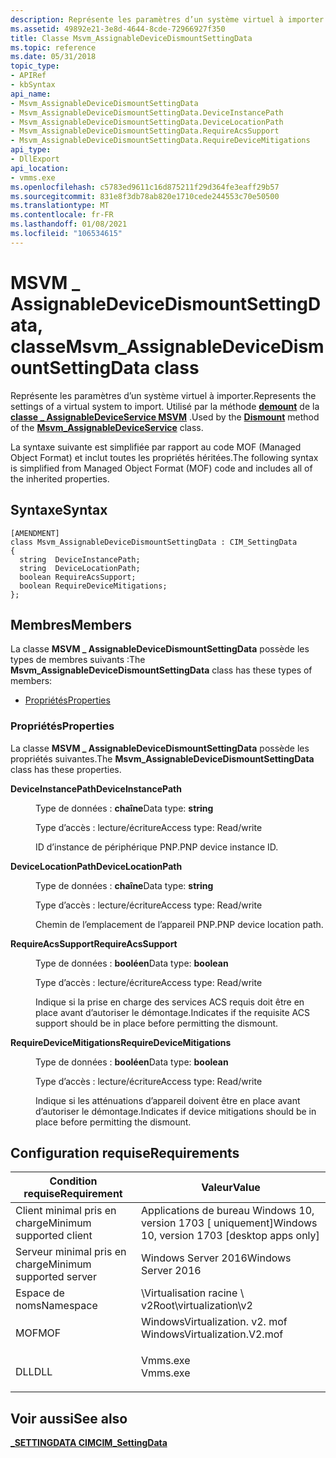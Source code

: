```yaml
---
description: Représente les paramètres d’un système virtuel à importer. Utilisé par la méthode demount de la \_ classe AssignableDeviceService MSVM.
ms.assetid: 49892e21-3e8d-4644-8cde-72966927f350
title: Classe Msvm_AssignableDeviceDismountSettingData
ms.topic: reference
ms.date: 05/31/2018
topic_type:
- APIRef
- kbSyntax
api_name:
- Msvm_AssignableDeviceDismountSettingData
- Msvm_AssignableDeviceDismountSettingData.DeviceInstancePath
- Msvm_AssignableDeviceDismountSettingData.DeviceLocationPath
- Msvm_AssignableDeviceDismountSettingData.RequireAcsSupport
- Msvm_AssignableDeviceDismountSettingData.RequireDeviceMitigations
api_type:
- DllExport
api_location:
- vmms.exe
ms.openlocfilehash: c5783ed9611c16d875211f29d364fe3eaff29b57
ms.sourcegitcommit: 831e8f3db78ab820e1710cede244553c70e50500
ms.translationtype: MT
ms.contentlocale: fr-FR
ms.lasthandoff: 01/08/2021
ms.locfileid: "106534615"
---
```

# <a name="msvm_assignabledevicedismountsettingdata-class"></a><span data-ttu-id="c4325-104">MSVM \_ AssignableDeviceDismountSettingData, classe</span><span class="sxs-lookup"><span data-stu-id="c4325-104">Msvm\_AssignableDeviceDismountSettingData class</span></span>

<span data-ttu-id="c4325-105">Représente les paramètres d’un système virtuel à importer.</span><span class="sxs-lookup"><span data-stu-id="c4325-105">Represents the settings of a virtual system to import.</span></span> <span data-ttu-id="c4325-106">Utilisé par la méthode [**demount**](msvm-assignabledeviceservice-dismountassignabledevice.md) de la [**classe \_ AssignableDeviceService MSVM**](msvm-assignabledeviceservice.md) .</span><span class="sxs-lookup"><span data-stu-id="c4325-106">Used by the [**Dismount**](msvm-assignabledeviceservice-dismountassignabledevice.md) method of the [**Msvm\_AssignableDeviceService**](msvm-assignabledeviceservice.md) class.</span></span>

<span data-ttu-id="c4325-107">La syntaxe suivante est simplifiée par rapport au code MOF (Managed Object Format) et inclut toutes les propriétés héritées.</span><span class="sxs-lookup"><span data-stu-id="c4325-107">The following syntax is simplified from Managed Object Format (MOF) code and includes all of the inherited properties.</span></span>

## <a name="syntax"></a><span data-ttu-id="c4325-108">Syntaxe</span><span class="sxs-lookup"><span data-stu-id="c4325-108">Syntax</span></span>

``` syntax
[AMENDMENT]
class Msvm_AssignableDeviceDismountSettingData : CIM_SettingData
{
  string  DeviceInstancePath;
  string  DeviceLocationPath;
  boolean RequireAcsSupport;
  boolean RequireDeviceMitigations;
};
```

## <a name="members"></a><span data-ttu-id="c4325-109">Membres</span><span class="sxs-lookup"><span data-stu-id="c4325-109">Members</span></span>

<span data-ttu-id="c4325-110">La classe **MSVM \_ AssignableDeviceDismountSettingData** possède les types de membres suivants :</span><span class="sxs-lookup"><span data-stu-id="c4325-110">The **Msvm\_AssignableDeviceDismountSettingData** class has these types of members:</span></span>

-   [<span data-ttu-id="c4325-111">Propriétés</span><span class="sxs-lookup"><span data-stu-id="c4325-111">Properties</span></span>](#properties)

### <a name="properties"></a><span data-ttu-id="c4325-112">Propriétés</span><span class="sxs-lookup"><span data-stu-id="c4325-112">Properties</span></span>

<span data-ttu-id="c4325-113">La classe **MSVM \_ AssignableDeviceDismountSettingData** possède les propriétés suivantes.</span><span class="sxs-lookup"><span data-stu-id="c4325-113">The **Msvm\_AssignableDeviceDismountSettingData** class has these properties.</span></span>

<dl> <dt>

<span data-ttu-id="c4325-114">**DeviceInstancePath**</span><span class="sxs-lookup"><span data-stu-id="c4325-114">**DeviceInstancePath**</span></span>
</dt> <dd> <dl> <dt>

<span data-ttu-id="c4325-115">Type de données : **chaîne**</span><span class="sxs-lookup"><span data-stu-id="c4325-115">Data type: **string**</span></span>
</dt> <dt>

<span data-ttu-id="c4325-116">Type d’accès : lecture/écriture</span><span class="sxs-lookup"><span data-stu-id="c4325-116">Access type: Read/write</span></span>
</dt> </dl>

<span data-ttu-id="c4325-117">ID d’instance de périphérique PNP.</span><span class="sxs-lookup"><span data-stu-id="c4325-117">PNP device instance ID.</span></span>

</dd> <dt>

<span data-ttu-id="c4325-118">**DeviceLocationPath**</span><span class="sxs-lookup"><span data-stu-id="c4325-118">**DeviceLocationPath**</span></span>
</dt> <dd> <dl> <dt>

<span data-ttu-id="c4325-119">Type de données : **chaîne**</span><span class="sxs-lookup"><span data-stu-id="c4325-119">Data type: **string**</span></span>
</dt> <dt>

<span data-ttu-id="c4325-120">Type d’accès : lecture/écriture</span><span class="sxs-lookup"><span data-stu-id="c4325-120">Access type: Read/write</span></span>
</dt> </dl>

<span data-ttu-id="c4325-121">Chemin de l’emplacement de l’appareil PNP.</span><span class="sxs-lookup"><span data-stu-id="c4325-121">PNP device location path.</span></span>

</dd> <dt>

<span data-ttu-id="c4325-122">**RequireAcsSupport**</span><span class="sxs-lookup"><span data-stu-id="c4325-122">**RequireAcsSupport**</span></span>
</dt> <dd> <dl> <dt>

<span data-ttu-id="c4325-123">Type de données : **booléen**</span><span class="sxs-lookup"><span data-stu-id="c4325-123">Data type: **boolean**</span></span>
</dt> <dt>

<span data-ttu-id="c4325-124">Type d’accès : lecture/écriture</span><span class="sxs-lookup"><span data-stu-id="c4325-124">Access type: Read/write</span></span>
</dt> </dl>

<span data-ttu-id="c4325-125">Indique si la prise en charge des services ACS requis doit être en place avant d’autoriser le démontage.</span><span class="sxs-lookup"><span data-stu-id="c4325-125">Indicates if the requisite ACS support should be in place before permitting the dismount.</span></span>

</dd> <dt>

<span data-ttu-id="c4325-126">**RequireDeviceMitigations**</span><span class="sxs-lookup"><span data-stu-id="c4325-126">**RequireDeviceMitigations**</span></span>
</dt> <dd> <dl> <dt>

<span data-ttu-id="c4325-127">Type de données : **booléen**</span><span class="sxs-lookup"><span data-stu-id="c4325-127">Data type: **boolean**</span></span>
</dt> <dt>

<span data-ttu-id="c4325-128">Type d’accès : lecture/écriture</span><span class="sxs-lookup"><span data-stu-id="c4325-128">Access type: Read/write</span></span>
</dt> </dl>

<span data-ttu-id="c4325-129">Indique si les atténuations d’appareil doivent être en place avant d’autoriser le démontage.</span><span class="sxs-lookup"><span data-stu-id="c4325-129">Indicates if device mitigations should be in place before permitting the dismount.</span></span>

</dd> </dl>

## <a name="requirements"></a><span data-ttu-id="c4325-130">Configuration requise</span><span class="sxs-lookup"><span data-stu-id="c4325-130">Requirements</span></span>



| <span data-ttu-id="c4325-131">Condition requise</span><span class="sxs-lookup"><span data-stu-id="c4325-131">Requirement</span></span> | <span data-ttu-id="c4325-132">Valeur</span><span class="sxs-lookup"><span data-stu-id="c4325-132">Value</span></span> |
|-------------------------------------|---------------------------------------------------------------------------------------------------------|
| <span data-ttu-id="c4325-133">Client minimal pris en charge</span><span class="sxs-lookup"><span data-stu-id="c4325-133">Minimum supported client</span></span><br/> | <span data-ttu-id="c4325-134">Applications de bureau Windows 10, version 1703 \[ uniquement\]</span><span class="sxs-lookup"><span data-stu-id="c4325-134">Windows 10, version 1703 \[desktop apps only\]</span></span><br/>                                               |
| <span data-ttu-id="c4325-135">Serveur minimal pris en charge</span><span class="sxs-lookup"><span data-stu-id="c4325-135">Minimum supported server</span></span><br/> | <span data-ttu-id="c4325-136">Windows Server 2016</span><span class="sxs-lookup"><span data-stu-id="c4325-136">Windows Server 2016</span></span><br/>                                                                          |
| <span data-ttu-id="c4325-137">Espace de noms</span><span class="sxs-lookup"><span data-stu-id="c4325-137">Namespace</span></span><br/>                | <span data-ttu-id="c4325-138">\\Virtualisation racine \\ v2</span><span class="sxs-lookup"><span data-stu-id="c4325-138">Root\\virtualization\\v2</span></span><br/>                                                                     |
| <span data-ttu-id="c4325-139">MOF</span><span class="sxs-lookup"><span data-stu-id="c4325-139">MOF</span></span><br/>                      | <dl> <span data-ttu-id="c4325-140"><dt>WindowsVirtualization. v2. mof</dt></span><span class="sxs-lookup"><span data-stu-id="c4325-140"><dt>WindowsVirtualization.V2.mof</dt></span></span> </dl> |
| <span data-ttu-id="c4325-141">DLL</span><span class="sxs-lookup"><span data-stu-id="c4325-141">DLL</span></span><br/>                      | <dl> <span data-ttu-id="c4325-142"><dt>Vmms.exe</dt></span><span class="sxs-lookup"><span data-stu-id="c4325-142"><dt>Vmms.exe</dt></span></span> </dl>                     |



## <a name="see-also"></a><span data-ttu-id="c4325-143">Voir aussi</span><span class="sxs-lookup"><span data-stu-id="c4325-143">See also</span></span>

<dl> <dt>

[<span data-ttu-id="c4325-144">**\_SETTINGDATA CIM**</span><span class="sxs-lookup"><span data-stu-id="c4325-144">**CIM\_SettingData**</span></span>](cim-settingdata.md)
</dt> </dl>

 

 




